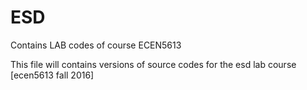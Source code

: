 # ESD
Contains LAB codes of course ECEN5613

This file will contains versions of source codes for the esd lab course [ecen5613 fall 2016]
